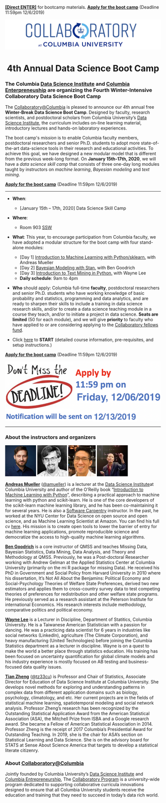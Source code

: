 [**[Direct ENTER]**](/Bootcamp-materials/) for bootcamp materials. [**Apply for the boot camp**](https://forms.gle/TLGbb1NA6E9qzK3V6) (Deadline 11:59pm 12/6/2019)

![collaboratory logo](Misc-files/collaboratory2.png)

<p align="center">
<b> <H1 align="center"> 4th Annual Data Science Boot Camp </H1> </b>
</p> 

### The Columbia [Data Science Institute](http://datascience.columbia.edu/) and [Columbia Enterpreneuship](http://entrepreneurship.columbia.edu/) are organizing the Fourth Winter-Intensive Collaboratory Data Science Boot Camp

The [Collaboratory@Columbia](http://collaboratory.columbia.edu/) is pleased to announce our 4th annual free **Winter-Break Data Science Boot Camp**.  Designed by faculty, research scientists, and postdoctoral scholars from Columbia University’s [Data Science Institute](http://datascience.columbia.edu/), the curriculum includes on-line learning material, introductory lectures and hands-on laboratory experiences. 

The boot camp's *mission* is to enable Columbia faculty members, postdoctoral researchers and senior Ph.D. students to adopt more state-of-the-art data-science tools in their research and educational activities. To achieve this goal, we have designed a new modular model that is different from the previous week-long format. On **January 15th-17th, 2020**, we will have a *data science skill camp* that consists of three one-day long modules taught by instructors on *machine learning*, *Bayesian modeling* and *text mining*. 

[**Apply for the boot camp**](https://forms.gle/TLGbb1NA6E9qzK3V6) (Deadline 11:59pm 12/6/2019)

----

- **When**: 
	- [January 15th – 17th, 2020] Data Science Skill Camp
	
- **Where**: 
	- Room 903 [SSW](http://stat.columbia.edu/location-and-directions/)

- **What**: This year, to encourage participation from Columbia faculty, we have adopted a modular structure for the boot camp with four stand-alone modules:
	- [Day 1] [Introduction to Machine Learning with Python/sklearn.](/Bootcamp-materials/Day1-Machine-Learning/) with Andreas Mueller 
	- [Day 2] [Bayesian Modeling with Stan.](/Bootcamp-materials/Day2-Bayesian-Modeling/) with Ben Goodrich
	- [Day 3] [Introduction to Text Mining in Python.](/Bootcamp-materials/Day3-Text-Mining/) with Wayne Lee
	- **Daily schedule**: 9am to 4pm 

- **Who** should apply: Columbia full-time **faculty**, postdoctoral researchers and senior Ph.D. students who have working knowledge of basic probability and statistics, programming and data analytics, and are ready to sharpen their skills to include a training in data science research skills, and/or to create a data science teaching module in a course they teach, and/or to initiate a project in data science. **Seats are limited** (50 for each module), and we will give **priority** to faculty who have applied to or are considering applying to the [Collaboratory fellows fund](http://entrepreneurship.columbia.edu/collaboratory/collaboratory-fellows-fund/).

- Click [here](https://github.com/DS-BootCamp-Collaboratory-Columbia/AY2019-2020-Winter/blob/master/Bootcamp-materials/README.md) to **START** (detailed course information, pre-requisites, and setup instructions.)

[**Apply for the boot camp**](https://forms.gle/TLGbb1NA6E9qzK3V6) (Deadline 11:59pm 12/6/2019)

![deadline](Misc-files/deadline.png)

----
### About the instructors and organizers
![andy](Misc-files/andy.jpeg) ![Ben](Misc-files/ben.jpeg) ![Wayne](Misc-files/wayne.jpg) ![tian](Misc-files/tian.jpeg)

**[Andreas Mueller](http://amueller.github.io/)** ([@amueller](https://github.com/amueller)) is a lecturer at the [Data Science Institute](http://datascience.columbia.edu/)at Columbia University and author of the O’Reilly book “[Introduction to Machine Learning with Python](http://amueller.github.io/#book)”, describing a practical approach to machine learning with python and scikit-learn. He is one of the core developers of the scikit-learn machine learning library, and he has been co-maintaining it for several years. He is also a [Software Carpentry](http://software-carpentry.org/) instructor. In the past, he worked at the NYU Center for Data Science on open source and open science, and as Machine Learning Scientist at Amazon. You can find his full  cv [here](http://amueller.github.io/cv_andreas_mueller.pdf). His mission is to create open tools to lower the barrier of entry for machine learning applications, promote reproducible science and democratize the access to high-quality machine learning algorithms.

**[Ben Goodrich](https://github.com/bgoodri)** is a core instructor of QMSS and teaches Missing Data, Bayesian Statistics, Data Mining, Data Analysis, and Theory and Methodology at QMSS. Previously, he was a Post-doctoral Researcher working with Andrew Gelman at the Applied Statistics Center at Columbia University (primarily on the mi R package for missing Data). He received his PhD in Government and Social Policy from Harvard University in 2010 where his dissertation, It’s Not All About the Benjamins: Political Economy and Social-Psychology Theories of Welfare State Preferences, derived two new estimators and applies them to cross-country survey data to test competing theories of preferences for redistribution and other welfare state programs. He previously served as a research assistant at the Peterson Institute for international Economics.  His research interests include methodology, comparative politics and political economy. 

**[Wayne Lee](https://github.com/leewtai)** is a Lecturer in Discipline, Department of Statitics, Columbia University. He is a Taiwanese American Statistician with a passion for dancing. He was a practicing data scientist for 6 years in industries like social networks (LinkedIn), agriculture (The Climate Corporation), and heavy manufacturing (United Technologies) before joining the Columbia Statistics department as a lecturer in discipline. Wayne is on a quest to make the world a better place through statistics education. His training has been focused on uncertainty quantification for global climate models and his industry experience is mostly focused on AB testing and business-focused data quality issues.  


**[Tian Zheng](http://www.stat.columbia.edu/~tzheng/)** ([@tz33cu](https://github.com/tz33cu)) is Professor and Chair of Statistics, Associate Director for Education of Data Science Institute at Columbia University. She develops novel methods for exploring and understanding patterns in complex data from different application domains such as biology, psychology, climatology, and etc. Her current projects are in the fields of statistical machine learning, spatiotemporal modeling and social network analysis. Professor Zheng’s research has been recognized by the Outstanding Statistical Application Award from the American Statistical Association (ASA), the Mitchell Prize from ISBA and a Google research award. She became a Fellow of American Statistical Association in 2014. Professor Zheng is the receipt of 2017 Columbia’s Presidential Award for Outstanding Teaching. In 2019, she is the chair for ASA’s section on Statistical Learning and Data Science. She is on the advisory board for STATS at Sense About Science America that targets to develop a statistical literate citizenry.


### About [Collaboratory@Columbia](http://collaboratory.columbia.edu/)
Jointly founded by Columbia University’s [Data Science Institute](http://datascience.columbia.edu/) and [Columbia Entrepreneurship](http://entrepreneurship.columbia.edu/), The [Collaboratory Program](http://collaboratory.columbia.edu/) is a university-wide program dedicated to supporting collaborative curricula innovations designed to ensure that all Columbia University students receive the education and training that they need to succeed in today’s data rich world.

